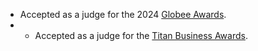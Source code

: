 - Accepted as a judge for the 2024 [Globee Awards](https://globeeawards.com).
- - Accepted as a judge for the [Titan Business Awards](https://www.titanawards.com/).
